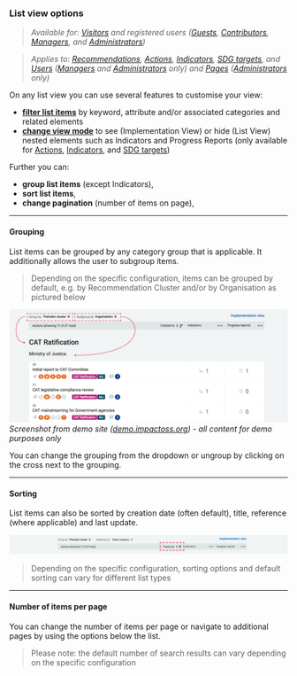 ### List view options

> _Available for: [Visitors](/visitors/visitor.md) and registered users ([Guests](/guests/guest.md), [Contributors](/contributors/contributor.md), [Managers](/managers/manager.md), and [Administrators](/admins/admin.md))_

> _Applies to: [Recommendations](/visitors/recommendations.md), [Actions](/visitors/actions.md), [Indicators](/visitors/indicators.md), [SDG targets](/visitors/sdg-targets.md), and [Users](/managers/users-admin.md) ([Managers](/managers/manager.md) and [Administrators](/admins/admin.md) only) and [Pages](/admins/pages.md) ([Administrators](/admins/admin.md) only)_

On any list view you can use several features to customise your view:

* **[filter list items](/visitors/lists-filter.md)** by keyword, attribute and/or associated categories and related elements
* **[change view mode](/visitors/lists-mode.md)** to see (Implementation View) or hide (List View) nested elements such as Indicators and Progress Reports (only available for [Actions](/visitors/actions.md), [Indicators](/visitors/indicators.md), and [SDG targets](/visitors/sdg-targets.md))

Further you can:

* **group list items** (except Indicators),
* **sort list items**,
* **change pagination** (number of items on page),

---

#### Grouping

List items can be grouped by any category group that is applicable. It additionally allows the user to subgroup items.

> Depending on the specific configuration, items can be grouped by default, e.g. by Recommendation Cluster and/or by Organisation as pictured below

![](/assets/v-actions-grouping.png)  
_Screenshot from demo site ([demo.impactoss.org](https://demo.impactoss.org)) - all content for demo purposes only_

You can change the grouping from the dropdown or ungroup by clicking on the cross next to the grouping.

---

#### Sorting

List items can also be sorted by creation date (often default), title, reference (where applicable) and last update.

![](/assets/v-action-list-sorting.png)

> Depending on the specific configuration, sorting options and default sorting can vary for different list types

---

#### Number of items per page

You can change the number of items per page or navigate to additional pages by using the options below the list.

> Please note: the default number of search results can vary depending on the specific configuration
